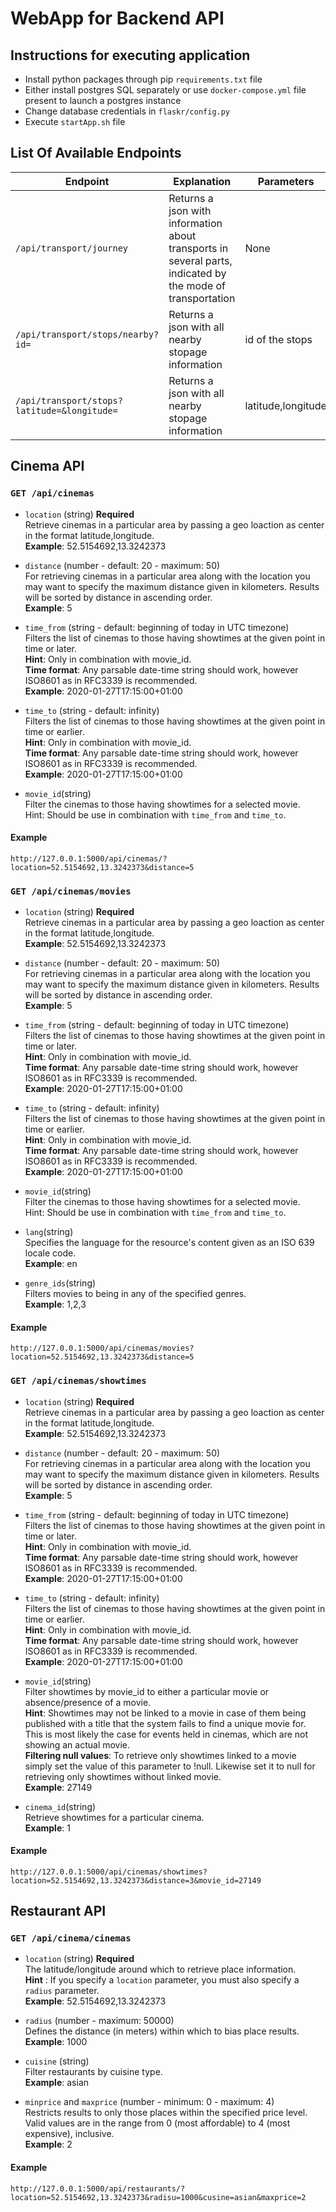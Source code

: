 # WebApp for Backend API

## Instructions for executing application
- Install python packages through pip `requirements.txt` file
- Either install postgres SQL separately or use `docker-compose.yml` file present to launch a postgres instance
- Change database credentials in `flaskr/config.py`
- Execute `startApp.sh` file

## List Of Available Endpoints
| Endpoint | Explanation | Parameters | Output |
|----------|-------------|------------|--------|
| `/api/transport/journey` | Returns a json with information about transports in several parts, indicated by the mode of transportation | None | Json |
| `/api/transport/stops/nearby?id=` | Returns a json with all nearby stopage information | id of the stops| Json |
| `/api/transport/stops?latitude=&longitude=` | Returns a json with all nearby stopage information | latitude,longitude | Json |

## Cinema API
### `GET /api/cinemas`
- `location` (string) **Required** <br>
Retrieve cinemas in a particular area by passing a geo loaction as center in the format latitude,longitude. <br>
**Example**:  52.5154692,13.3242373

- `distance` (number - default: 20 - maximum: 50) <br>
For retrieving cinemas in a particular area along with the location you may want to specify the maximum distance given in kilometers. Results will be sorted by distance in ascending order. <br>
**Example**:  5

- `time_from` (string - default: beginning of today in UTC timezone) <br>
Filters the list of cinemas to those having showtimes at the given point in time or later. <br>
**Hint**: Only in combination with movie_id. <br>
**Time format**: Any parsable date-time string should work, however ISO8601 as in RFC3339 is recommended. <br>
**Example**:  2020-01-27T17:15:00+01:00

- `time_to` (string - default: infinity) <br>
Filters the list of cinemas to those having showtimes at the given point in time or earlier. <br>
**Hint**: Only in combination with movie_id. <br>
**Time format**: Any parsable date-time string should work, however ISO8601 as in RFC3339 is recommended. <br>
**Example**:  2020-01-27T17:15:00+01:00

- `movie_id`(string) <br>
Filter the cinemas to those having showtimes for a selected movie. <br>
Hint: Should be use in combination with `time_from` and `time_to`.

#### Example
`http://127.0.0.1:5000/api/cinemas/?location=52.5154692,13.3242373&distance=5`

### `GET /api/cinemas/movies`
- `location` (string) **Required** <br>
Retrieve cinemas in a particular area by passing a geo loaction as center in the format latitude,longitude. <br>
**Example**:  52.5154692,13.3242373

- `distance` (number - default: 20 - maximum: 50) <br>
For retrieving cinemas in a particular area along with the location you may want to specify the maximum distance given in kilometers. Results will be sorted by distance in ascending order. <br>
**Example**:  5

- `time_from` (string - default: beginning of today in UTC timezone) <br>
Filters the list of cinemas to those having showtimes at the given point in time or later. <br>
**Hint**: Only in combination with movie_id. <br>
**Time format**: Any parsable date-time string should work, however ISO8601 as in RFC3339 is recommended. <br>
**Example**:  2020-01-27T17:15:00+01:00

- `time_to` (string - default: infinity) <br>
Filters the list of cinemas to those having showtimes at the given point in time or earlier. <br>
**Hint**: Only in combination with movie_id. <br>
**Time format**: Any parsable date-time string should work, however ISO8601 as in RFC3339 is recommended. <br>
**Example**:  2020-01-27T17:15:00+01:00

- `movie_id`(string) <br>
Filter the cinemas to those having showtimes for a selected movie. <br>
Hint: Should be use in combination with `time_from` and `time_to`.

- `lang`(string) <br>
Specifies the language for the resource's content given as an ISO 639 locale code. <br>
**Example**:  en

- `genre_ids`(string) <br>
Filters movies to being in any of the specified genres. <br>
**Example**:  1,2,3

#### Example
`http://127.0.0.1:5000/api/cinemas/movies?location=52.5154692,13.3242373&distance=5`

### `GET /api/cinemas/showtimes`
- `location` (string) **Required** <br>
Retrieve cinemas in a particular area by passing a geo loaction as center in the format latitude,longitude. <br>
**Example**:  52.5154692,13.3242373

- `distance` (number - default: 20 - maximum: 50) <br>
For retrieving cinemas in a particular area along with the location you may want to specify the maximum distance given in kilometers. Results will be sorted by distance in ascending order. <br>
**Example**:  5

- `time_from` (string - default: beginning of today in UTC timezone) <br>
Filters the list of cinemas to those having showtimes at the given point in time or later. <br>
**Hint**: Only in combination with movie_id. <br>
**Time format**: Any parsable date-time string should work, however ISO8601 as in RFC3339 is recommended. <br>
**Example**:  2020-01-27T17:15:00+01:00

- `time_to` (string - default: infinity) <br>
Filters the list of cinemas to those having showtimes at the given point in time or earlier. <br>
**Hint**: Only in combination with movie_id. <br>
**Time format**: Any parsable date-time string should work, however ISO8601 as in RFC3339 is recommended. <br>
**Example**:  2020-01-27T17:15:00+01:00

- `movie_id`(string) <br>
Filter showtimes by movie_id to either a particular movie or absence/presence of a movie. <br>
**Hint**: Showtimes may not be linked to a movie in case of them being published with a title that the system fails to find a unique movie for. 
This is most likely the case for events held in cinemas, which are not showing an actual movie. <br>
**Filtering null values**: To retrieve only showtimes linked to a movie simply set the value of this parameter to !null. Likewise set it to null for retrieving only showtimes without linked movie. <br>
**Example**:  27149

- `cinema_id`(string) <br>
Retrieve showtimes for a particular cinema. <br>
**Example**:  1

#### Example
`http://127.0.0.1:5000/api/cinemas/showtimes?location=52.5154692,13.3242373&distance=3&movie_id=27149`

## Restaurant API
### `GET /api/cinema/cinemas`
- `location` (string) **Required** <br>
The latitude/longitude around which to retrieve place information. <br>
**Hint** : If you specify a `location` parameter, you must also specify a `radius` parameter. <br>
**Example**:  52.5154692,13.3242373

- `radius` (number - maximum: 50000) <br>
Defines the distance (in meters) within which to bias place results. <br>
**Example**:  1000

- `cuisine` (string) <br>
Filter restaurants by cuisine type. <br>
**Example**: asian

- `minprice` and `maxprice` (number - minimum: 0 - maximum: 4) <br>
Restricts results to only those places within the specified price level. Valid values are in the range from 0 (most affordable) to 4 (most expensive), inclusive. <br>
**Example**: 2

#### Example
`http://127.0.0.1:5000/api/restaurants/?location=52.5154692,13.3242373&radisu=1000&cusine=asian&maxprice=2`
